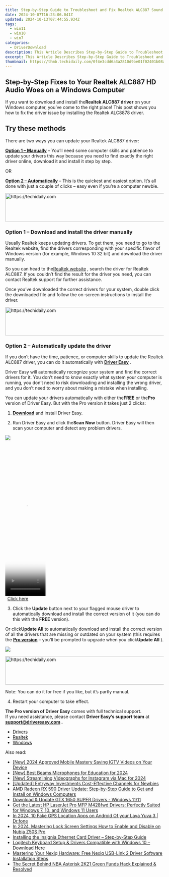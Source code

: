 ```yaml
---
title: Step-by-Step Guide to Troubleshoot and Fix Realtek ALC887 Sound Card Drivers on Your PC
date: 2024-10-07T16:23:06.041Z
updated: 2024-10-13T07:44:55.934Z
tags:
  - win11
  - win10
  - win7
categories:
  - DriverDownload
description: This Article Describes Step-by-Step Guide to Troubleshoot and Fix Realtek ALC887 Sound Card Drivers on Your PC
excerpt: This Article Describes Step-by-Step Guide to Troubleshoot and Fix Realtek ALC887 Sound Card Drivers on Your PC
thumbnail: https://thmb.techidaily.com/0f4e3cdd6a3a2810d9be01f02401b08a8ee0a737df3f1b1c4792de29fdd777e8.jpg
---
```


## Step-by-Step Fixes to Your Realtek ALC887 HD Audio Woes on a Windows Computer

If you want to download and install the**Realtek ALC887 driver** on your Windows computer, you’ve come to the right place! This post shows you how to fix the driver issue by installing the Realtek ALC8878 driver.

## Try these methods

There are two ways you can update your Realtek ALC887 driver:

**[Option 1 – Manually](https://tools.techidaily.com/drivereasy/download/)**  – You’ll need some computer skills and patience to update your drivers this way because you need to find exactly the right driver online, download it and install it step by step.

OR

**[Option 2 – Automatically](https://tools.techidaily.com/drivereasy/download/)**  – This is the quickest and easiest option. It’s all done with just a couple of clicks – easy even if you’re a computer newbie.

<!-- affiliate ads begin -->
<a href="https://appsumo.8odi.net/c/5597632/2105873/7443" target="_top" id="2105873">
  <img src="//a.impactradius-go.com/display-ad/7443-2105873" border="0" alt="https://techidaily.com" width="728" height="90"/>
</a>
<img height="0" width="0" src="https://appsumo.8odi.net/i/5597632/2105873/7443" style="position:absolute;visibility:hidden;" border="0" />
<!-- affiliate ads end -->

### Option 1 – Download and install the driver manually

 Usually Realtek keeps updating drivers. To get them, you need to go to the Realtek website, find the drivers corresponding with your specific flavor of Windows version (for example, Windows 10 32 bit) and download the driver manually.

 So you can head to the[Realtek website](https://www.realtek.com/) , search the driver for Realtek ALC887\. If you couldn’t find the result for the driver you need, you can contact Realtek support for further assistance.

 Once you’ve downloaded the correct drivers for your system, double click the downloaded file and follow the on-screen instructions to install the driver.

<!-- affiliate ads begin -->
<a href="https://appsumo.8odi.net/c/5597632/2118325/7443" target="_top" id="2118325">
  <img src="//a.impactradius-go.com/display-ad/7443-2118325" border="0" alt="https://techidaily.com" width="728" height="90"/>
</a>
<img height="0" width="0" src="https://appsumo.8odi.net/i/5597632/2118325/7443" style="position:absolute;visibility:hidden;" border="0" />
<!-- affiliate ads end -->

### Option 2 – Automatically update the driver

 If you don’t have the time, patience, or computer skills to update the Realtek ALC887 driver, you can do it automatically with **[Driver Easy](https://tools.techidaily.com/drivereasy/download/)**  .

 Driver Easy will automatically recognize your system and find the correct drivers for it. You don’t need to know exactly what system your computer is running, you don’t need to risk downloading and installing the wrong driver, and you don’t need to worry about making a mistake when installing.

 You can update your drivers automatically with either the**FREE** or the**Pro** version of Driver Easy. But with the Pro version it takes just 2 clicks:

 1) **[Download](https://tools.techidaily.com/drivereasy/download/)**  and install Driver Easy.

 2) Run Driver Easy and click the**Scan Now** button. Driver Easy will then scan your computer and detect any problem drivers.

![](https://images.drivereasy.com/wp-content/uploads/2019/05/image-941.png)

<!-- affiliate ads begin -->
<span id="1977023">
					<video width="128" height="480" style="cursor:pointer"
           poster="//a.impactradius-go.com/display-clicktoplayimage/1977023.png"
           onclick="if(!this.playClicked){this.play();this.setAttribute('controls',true);this.playClicked=true;}">
	   <source src="//a.impactradius-go.com/display-ad/22993-1977023">
	   <img src="//a.impactradius-go.com/display-clicktoplayimage/1977023.png" style="border: none; height: 100%; width: 100%; object-fit: contain">
	</video>
	<div style="width:80px;text-align:center"><a href="javascript:window.open(decodeURIComponent('https%3A%2F%2Fhomestyler.sjv.io%2Fc%2F5597632%2F1977023%2F22993'), '_blank');void(0);">Click here</a></div>
</span>
<img height="0" width="0" src="https://imp.pxf.io/i/5597632/1977023/22993" style="position:absolute;visibility:hidden;" border="0" />
<!-- affiliate ads end -->

 3) Click the **Update** button next to your flagged mouse driver to automatically download and install the correct version of it (you can do this with the **FREE** version).  
  
 Or click**Update All** to automatically download and install the correct version of all the drivers that are missing or outdated on your system (this requires the **[Pro version](https://tools.techidaily.com/drivereasy/download/)**  – you’ll be prompted to upgrade when you click**Update All** ).

![](https://images.drivereasy.com/wp-content/uploads/2019/05/image-942.png)

<!-- affiliate ads begin -->
<a href="https://appsumo.8odi.net/c/5597632/2043597/7443" target="_top" id="2043597">
  <img src="//a.impactradius-go.com/display-ad/7443-2043597" border="0" alt="https://techidaily.com" width="728" height="90"/>
</a>
<img height="0" width="0" src="https://appsumo.8odi.net/i/5597632/2043597/7443" style="position:absolute;visibility:hidden;" border="0" />
<!-- affiliate ads end -->

Note: You can do it for free if you like, but it’s partly manual.

4) Restart your computer to take effect.

**The Pro version of Driver Easy** comes with full technical support.  
 If you need assistance, please contact **Driver Easy’s support team** at **[support@drivereasy.com](https://tools.techidaily.com/drivereasy/download/) .**

* [Drivers](https://tools.techidaily.com/drivereasy/download/)
* [Realtek](https://tools.techidaily.com/drivereasy/download/)
* [Windows](https://tools.techidaily.com/drivereasy/download/)

<ins class="adsbygoogle"
     style="display:block"
     data-ad-format="autorelaxed"
     data-ad-client="ca-pub-7571918770474297"
     data-ad-slot="1223367746"></ins>

<ins class="adsbygoogle"
     style="display:block"
     data-ad-client="ca-pub-7571918770474297"
     data-ad-slot="8358498916"
     data-ad-format="auto"
     data-full-width-responsive="true"></ins>

<span class="atpl-alsoreadstyle">Also read:</span>
<div><ul>
<li><a href="https://instagram-clips.techidaily.com/new-2024-approved-mobile-mastery-saving-igtv-videos-on-your-device/"><u>[New] 2024 Approved Mobile Mastery Saving IGTV Videos on Your Device</u></a></li>
<li><a href="https://visual-screen-recording.techidaily.com/new-best-beams-microphones-for-education-for-2024/"><u>[New] Best Beams Microphones for Education for 2024</u></a></li>
<li><a href="https://instagram-video-files.techidaily.com/new-streamlining-videographs-for-instagram-via-mac-for-2024/"><u>[New] Streamlining Videographs for Instagram via Mac for 2024</u></a></li>
<li><a href="https://youtube-tips.techidaily.com/ed-entryway-investments-cost-effective-channels-for-newbies/"><u>[Updated] Entryway Investments Cost-Effective Channels for Newbies</u></a></li>
<li><a href="https://hardware-help.techidaily.com/amd-radeon-rx-590-driver-update-step-by-step-guide-to-get-and-install-on-windows-computers/"><u>AMD Radeon RX 590 Driver Update: Step-by-Step Guide to Get and Install on Windows Computers</u></a></li>
<li><a href="https://hardware-help.techidaily.com/download-and-update-gtx-1650-super-drivers-windows-1111/"><u>Download & Update GTX 1650 SUPER Drivers - Windows 11/11</u></a></li>
<li><a href="https://hardware-help.techidaily.com/get-the-latest-hp-laserjet-pro-mfp-m428fwd-drivers-perfectly-suited-for-windows-7-10-and-windows-11-users/"><u>Get the Latest HP LaserJet Pro MFP M428fwd Drivers: Perfectly Suited for Windows 7, 10, and Windows 11 Users</u></a></li>
<li><a href="https://android-location.techidaily.com/in-2024-10-fake-gps-location-apps-on-android-of-your-lava-yuva-3-drfone-by-drfone-virtual/"><u>In 2024, 10 Fake GPS Location Apps on Android Of your Lava Yuva 3 | Dr.fone</u></a></li>
<li><a href="https://easy-unlock-android.techidaily.com/in-2024-mastering-lock-screen-settings-how-to-enable-and-disable-on-nubia-z50s-pro-by-drfone-android/"><u>In 2024, Mastering Lock Screen Settings How to Enable and Disable on Nubia Z50S Pro</u></a></li>
<li><a href="https://hardware-help.techidaily.com/installing-the-insignia-ethernet-card-driver-step-by-step-guide/"><u>Installing the Insignia Ethernet Card Driver – Step-by-Step Guide</u></a></li>
<li><a href="https://hardware-help.techidaily.com/1722964524089-logitech-keyboard-setup-and-drivers-compatible-with-windows-10-download-here/"><u>Logitech Keyboard Setup & Drivers Compatible with Windows 10 – Download Here</u></a></li>
<li><a href="https://hardware-help.techidaily.com/mastering-your-nexiq-hardware-free-nexiq-usb-link-2-driver-software-installation-steps/"><u>Mastering Your Nexiq Hardware: Free Nexiq USB-Link 2 Driver Software Installation Steps</u></a></li>
<li><a href="https://win-howtos.techidaily.com/the-secret-behind-nba-asterisk-2k21-green-funds-hack-explained-and-resolved/"><u>The Secret Behind NBA Asterisk 2K21 Green Funds Hack Explained & Resolved</u></a></li>
</ul></div>

